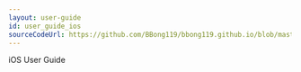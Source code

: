 ```yaml
---
layout: user-guide
id: user_guide_ios
sourceCodeUrl: https://github.com/BBong119/bbong119.github.io/blob/master/DBR-Basic-Info/user-guide/iOS/index.md
---
```


iOS User Guide
